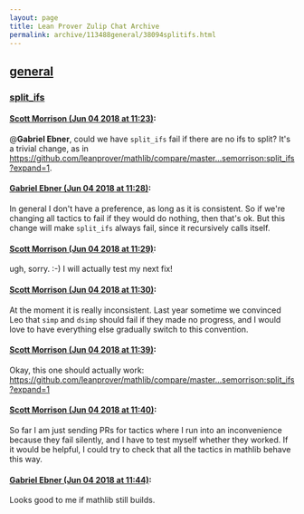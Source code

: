 ```yaml
---
layout: page
title: Lean Prover Zulip Chat Archive 
permalink: archive/113488general/38094splitifs.html
---
```


## [general](index.html)
### [split_ifs](38094splitifs.html)

#### [Scott Morrison (Jun 04 2018 at 11:23)](https://leanprover.zulipchat.com/#narrow/stream/113488-general/topic/split_ifs/near/127536409):
@**Gabriel Ebner**, could we have `split_ifs` fail if there are no ifs to split? It's a trivial change, as in https://github.com/leanprover/mathlib/compare/master...semorrison:split_ifs?expand=1.

#### [Gabriel Ebner (Jun 04 2018 at 11:28)](https://leanprover.zulipchat.com/#narrow/stream/113488-general/topic/split_ifs/near/127536623):
In general I don't have a preference, as long as it is consistent.  So if we're changing all tactics to fail if they would do nothing, then that's ok.
But this change will make `split_ifs` always fail, since it recursively calls itself.

#### [Scott Morrison (Jun 04 2018 at 11:29)](https://leanprover.zulipchat.com/#narrow/stream/113488-general/topic/split_ifs/near/127536647):
ugh, sorry. :-) I will actually test my next fix!

#### [Scott Morrison (Jun 04 2018 at 11:30)](https://leanprover.zulipchat.com/#narrow/stream/113488-general/topic/split_ifs/near/127536703):
At the moment it is really inconsistent. Last year sometime we convinced Leo that `simp` and `dsimp` should fail if they made no progress, and I would love to have everything else gradually switch to this convention.

#### [Scott Morrison (Jun 04 2018 at 11:39)](https://leanprover.zulipchat.com/#narrow/stream/113488-general/topic/split_ifs/near/127536958):
Okay, this one should actually work: https://github.com/leanprover/mathlib/compare/master...semorrison:split_ifs?expand=1

#### [Scott Morrison (Jun 04 2018 at 11:40)](https://leanprover.zulipchat.com/#narrow/stream/113488-general/topic/split_ifs/near/127537017):
So far I am just sending PRs for tactics where I run into an inconvenience because they fail silently, and I have to test myself whether they worked. If it would be helpful, I could try to check that all the tactics in mathlib behave this way.

#### [Gabriel Ebner (Jun 04 2018 at 11:44)](https://leanprover.zulipchat.com/#narrow/stream/113488-general/topic/split_ifs/near/127537138):
Looks good to me if mathlib still builds.

